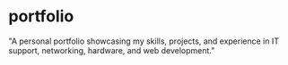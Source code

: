 # portfolio
"A personal portfolio showcasing my skills, projects, and experience in IT support, networking, hardware, and web development."
